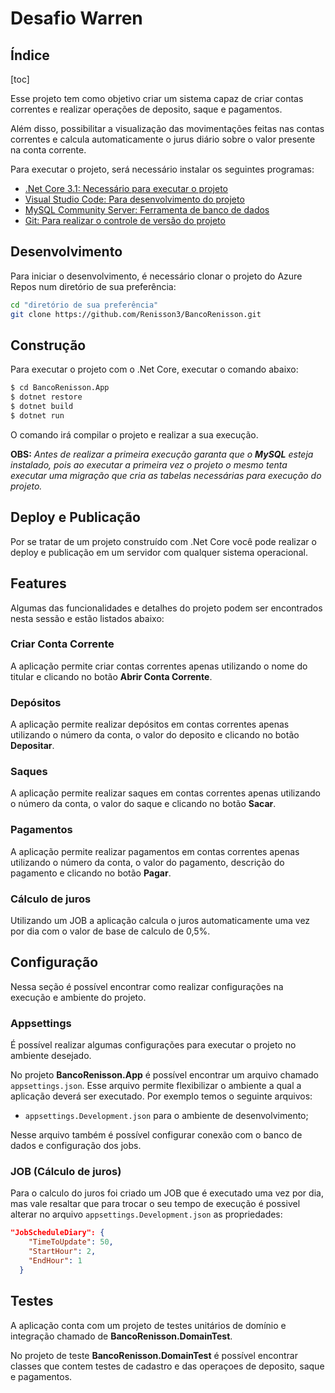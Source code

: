 # Desafio Warren

## Índice

[toc]

Esse projeto tem como objetivo criar um sistema capaz de criar contas correntes e realizar operações de deposito, saque e pagamentos.

Além disso, possibilitar a visualização das movimentações feitas nas contas correntes e calcula automaticamente o jurus diário sobre o valor presente na conta corrente.



Para executar o projeto, será necessário instalar os seguintes programas:

- [.Net Core 3.1: Necessário para executar o projeto](https://dotnet.microsoft.com/download/dotnet-core/3.1)
- [Visual Studio Code: Para desenvolvimento do projeto ](https://code.visualstudio.com/download)
- [MySQL Community Server: Ferramenta de banco de dados](https://dev.mysql.com/downloads/mysql/)
- [Git: Para realizar o controle de versão do projeto](https://git-scm.com/downloads)



## Desenvolvimento

Para iniciar o desenvolvimento, é necessário clonar o projeto do Azure Repos num diretório de sua preferência:

```bash
cd "diretório de sua preferência"
git clone https://github.com/Renisson3/BancoRenisson.git
```



## Construção

Para executar o projeto com o .Net Core, executar o comando abaixo:

```bash
$ cd BancoRenisson.App
$ dotnet restore
$ dotnet build
$ dotnet run
```

O comando irá compilar o projeto e realizar a sua execução.

**OBS:** *Antes de realizar a primeira execução garanta que o **MySQL** esteja instalado, pois ao executar a primeira vez o projeto o mesmo tenta executar uma migração que cria as tabelas necessárias para execução do projeto.*



## Deploy e Publicação

Por se tratar de um projeto construído com .Net Core você pode realizar o deploy e publicação em um servidor com qualquer sistema operacional.



## Features

Algumas das funcionalidades e detalhes do projeto podem ser encontrados nesta sessão e estão listados abaixo:



### Criar Conta Corrente

A aplicação permite criar contas correntes apenas utilizando o nome do titular e clicando no botão **Abrir Conta Corrente**.



### Depósitos

A aplicação permite realizar depósitos em contas correntes apenas utilizando o número da conta, o valor do deposito e clicando no botão **Depositar**.



### Saques

A aplicação permite realizar saques em contas correntes apenas utilizando o número da conta, o valor do saque e clicando no botão **Sacar**.



### Pagamentos

A aplicação permite realizar pagamentos em contas correntes apenas utilizando o número da conta, o valor do pagamento, descrição do pagamento e clicando no botão **Pagar**.



### Cálculo de juros

Utilizando um JOB a aplicação calcula o juros automaticamente uma vez por dia com o valor de base de calculo de 0,5%.



## Configuração

Nessa seção é possível encontrar como realizar configurações na execução e ambiente do projeto.

### Appsettings

É possível realizar algumas configurações para executar o projeto no ambiente desejado. 

No projeto **BancoRenisson.App** é possível encontrar um arquivo chamado `appsettings.json`. Esse arquivo permite flexibilizar o ambiente a qual a aplicação deverá ser executado. Por exemplo temos o seguinte arquivos:

- `appsettings.Development.json` para o ambiente de desenvolvimento;

Nesse arquivo também é possível configurar conexão com o banco de dados e configuração dos jobs.



### JOB (Cálculo de juros)

Para o calculo do juros foi criado um JOB que é executado uma vez por dia, mas vale resaltar que para trocar o seu tempo de execução é possivel alterar no arquivo `appsettings.Development.json`  as propriedades:

```json
"JobScheduleDiary": {
    "TimeToUpdate": 50,
    "StartHour": 2,
    "EndHour": 1
  }
```



## Testes

A aplicação conta com um projeto de testes unitários de domínio e integração chamado de **BancoRenisson.DomainTest**.

No projeto de teste **BancoRenisson.DomainTest** é possível encontrar classes que contem testes de cadastro e das operaçoes de deposito, saque e pagamentos. 

